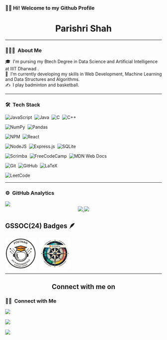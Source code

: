 ### 👋🏼 Hi! Welcome to my Github Profile

<h1 align="center"> Parishri Shah</h1>

---

### 👨🏻‍💻 &nbsp;About Me

🎓 &nbsp;I'm pursing my Btech Degree in Data Science and Artificial Intelligence at IIIT Dharwad .\
🌱 &nbsp;I’m currently developing my skills in Web Development, Machine Learning and Data Structures and Algorithms.\
✍️ &nbsp;I play badminton and basketball.

---

### 🛠 &nbsp;Tech Stack


![JavaScript](https://img.shields.io/badge/javascript-%23323330.svg?style=for-the-badge&logo=javascript&logoColor=%23F7DF1E)&nbsp;
![Java](https://img.shields.io/badge/java-%23ED8B00.svg?style=for-the-badge&logo=java&logoColor=white)&nbsp;
![C](https://img.shields.io/badge/c-%2300599C.svg?style=for-the-badge&logo=c&logoColor=white)&nbsp;
![C++](https://img.shields.io/badge/c++-%2300599C.svg?style=for-the-badge&logo=c%2B%2B&logoColor=white)&nbsp;


![NumPy](https://img.shields.io/badge/numpy-%23013243.svg?style=for-the-badge&logo=numpy&logoColor=white)&nbsp;
![Pandas](https://img.shields.io/badge/pandas-%23150458.svg?style=for-the-badge&logo=pandas&logoColor=white)&nbsp;

![NPM](https://img.shields.io/badge/NPM-%23CB3837.svg?style=for-the-badge&logo=npm&logoColor=white)&nbsp;
![React](https://img.shields.io/badge/react-%2320232a.svg?style=for-the-badge&logo=react&logoColor=%2361DAFB)&nbsp;

![NodeJS](https://img.shields.io/badge/node.js-6DA55F?style=for-the-badge&logo=node.js&logoColor=white)&nbsp;
![Express.js](https://img.shields.io/badge/express.js-%23404d59.svg?style=for-the-badge&logo=express&logoColor=%2361DAFB)&nbsp;
![SQLite](https://img.shields.io/badge/sqlite-%2307405e.svg?style=for-the-badge&logo=sqlite&logoColor=white)&nbsp;

![Scrimba](https://img.shields.io/badge/scrimba-2B283A?style=for-the-badge&logo=scrimba&logoColor=white)&nbsp;
![FreeCodeCamp](https://img.shields.io/badge/Freecodecamp-%23123.svg?&style=for-the-badge&logo=freecodecamp&logoColor=green)&nbsp;
![MDN Web Docs](https://img.shields.io/badge/MDN_Web_Docs-black?style=for-the-badge&logo=mdnwebdocs&logoColor=white)&nbsp;

 ![Git](https://img.shields.io/badge/git-%23F05033.svg?style=for-the-badge&logo=git&logoColor=white)&nbsp;
![GitHub](https://img.shields.io/badge/github-%23121011.svg?style=for-the-badge&logo=github&logoColor=white)&nbsp;
![LaTeX](https://img.shields.io/badge/latex-%23008080.svg?style=for-the-badge&logo=latex&logoColor=white)&nbsp;

![LeetCode](https://img.shields.io/badge/LeetCode-000000?style=for-the-badge&logo=LeetCode&logoColor=#d16c06)&nbsp;

<!-- ![Visual Studio Code](https://img.shields.io/badge/-Visual%20Studio%20Code-05122A?style=flat&logo=visual-studio-code&logoColor=007ACC)&nbsp;
![Eclipse](https://img.shields.io/badge/-Eclipse-05122A?style=flat&logo=eclipse-ide&logoColor=2C2255) -->


---
### ⚙️ &nbsp;GitHub Analytics

<p align="center">

  <img align="left" src="https://activity-graph.herokuapp.com/graph?username=Parishri07&bg_color=011627&color=e4e2e2&line=fafafa&point=f4f2f2&area=true&hide_border=true" width='702.21' />


<a href="https://github.com/Parishri07">
  <img height="200em" src="https://github-readme-stats-eight-theta.vercel.app/api?username=Parishri07&show_icons=true&theme=vue-dark&include_all_commits=true&count_private=true"/>
  <img height="200em" src="https://github-readme-stats-eight-theta.vercel.app/api/top-langs/?username=Parishri07&layout=compact&langs_count=8&theme=vue-dark"/>
</a>
</p>

## GSSOC(24) Badges 🪶
<div style='display:flex; align-items:center; gap: 10px;' align='center'>
<img src="https://raw.githubusercontent.com/girlscript/gssoc-website-new/main/public/badges/postman.png" width="100px" height="100px" />
  <img src="https://github.com/girlscript/gssoc-website-new/blob/main/public/badges/1.png" width="100px" height="100px" />
<!--   <img src="https://github.com/girlscript/gssoc-website-new/blob/main/public/badges/2.png" width="100px" height="100px" />
  <img src="https://github.com/girlscript/gssoc-website-new/blob/main/public/badges/3.png" width="100px" height="100px" />
  <img src="https://github.com/girlscript/gssoc-website-new/blob/main/public/badges/4.png" width="100px" height="100px" />
  <img src="https://github.com/girlscript/gssoc-website-new/blob/main/public/badges/5.png" width="100px" height="100px" />
  <img src="https://github.com/girlscript/gssoc-website-new/blob/main/public/badges/6.png" width="100px" height="100px" />
  <img src="https://github.com/girlscript/gssoc-website-new/blob/main/public/badges/7.png" width="100px" height="100px" />
  <img src="https://github.com/girlscript/gssoc-website-new/blob/main/public/badges/8.png" width="100px" height="100px" /> -->
</div>


<!-- <hr>
<h2 align="center">Github Trophies</h2>
<p align="center">
<img src="https://github-profile-trophy.vercel.app/?username=Parishri07&theme=darkhub">
</p>
</br> -->

<hr>
<h2 align="center">Connect with me on</h2>


### 🤝🏻 &nbsp;Connect with Me

<p align="left">
<a href="https://www.linkedin.com/in/parishri-shah-0786a9263/"><img src="https://img.shields.io/badge/-Parishri%20Shah-0077B5?style=flat-the-badge&logo=Linkedin&logoColor=white"/></a>
  
<p align="left">
<a href="mailto:22bds043@iiitdwd.ac.in"><img src="https://img.shields.io/badge/-22bds043@iiitdwd.ac.in-D14836?style=flat-square&logo=Gmail&logoColor=white"/></a>
<p align="left">
<a href="mailto:parishrishah24@gmail.com"><img src="https://img.shields.io/badge/-parishrishah24@gmail.com-D14836?style=flat-square&logo=Gmail&logoColor=white"/></a>

